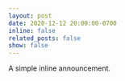 ```yaml
---
layout: post
date: 2020-12-12 20:00:00-0700
inline: false
related_posts: false
show: false
---
```


A simple inline announcement.
